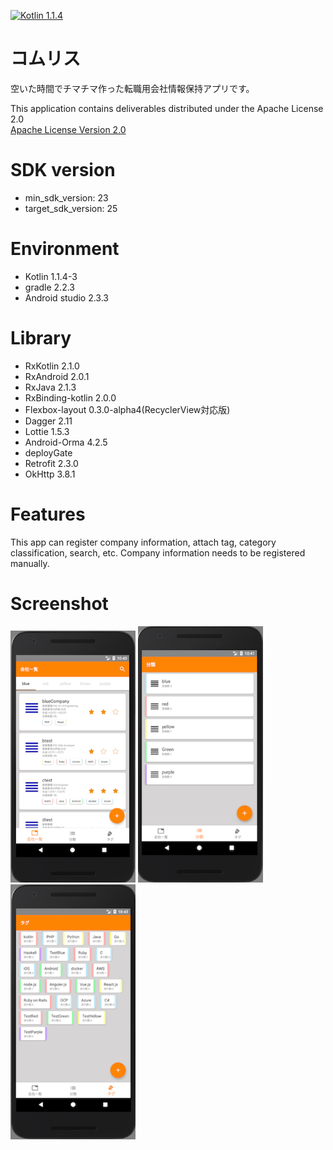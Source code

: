 [![Kotlin 1.1.4](https://img.shields.io/badge/Kotlin-1.1.4-blue.svg)](http://kotlinlang.org)

# コムリス
空いた時間でチマチマ作った転職用会社情報保持アプリです。

This application contains deliverables distributed under the Apache License 2.0  
[Apache License Version 2.0](http://www.apache.org/licenses/LICENSE-2.0)

# SDK version
* min_sdk_version: 23
* target_sdk_version: 25

# Environment
* Kotlin 1.1.4-3
* gradle 2.2.3
* Android studio 2.3.3

# Library
* RxKotlin 2.1.0
* RxAndroid 2.0.1
* RxJava 2.1.3
* RxBinding-kotlin 2.0.0
* Flexbox-layout 0.3.0-alpha4(RecyclerView対応版)
* Dagger 2.11
* Lottie 1.5.3
* Android-Orma 4.2.5
* deployGate
* Retrofit 2.3.0
* OkHttp 3.8.1

# Features
This app can register company information, attach tag, category classification, search, etc.
Company information needs to be registered manually.

# Screenshot
<img src="images/01_main.png" width="200" /> <img src="images/02_category.png" width="200" /> <img src="images/03_tag.png" width="200" />
